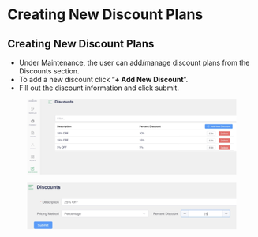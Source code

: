 # Creating New Discount Plans

## Creating New Discount Plans

* Under Maintenance, the user can add/manage discount plans from the Discounts section.
* To add a new discount click “**+ Add New Discount**”.
* Fill out the discount information and click submit.

<figure><img src="../../.gitbook/assets/image (485).png" alt=""><figcaption></figcaption></figure>

<figure><img src="../../.gitbook/assets/image (486).png" alt=""><figcaption></figcaption></figure>
